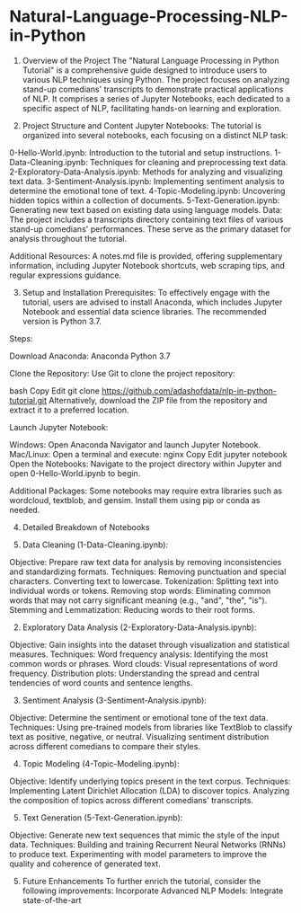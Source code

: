 # Natural-Language-Processing-NLP-in-Python

1. Overview of the Project
The "Natural Language Processing in Python Tutorial" is a comprehensive guide designed to introduce users to various NLP techniques using Python. The project focuses on analyzing stand-up comedians' transcripts to demonstrate practical applications of NLP. It comprises a series of Jupyter Notebooks, each dedicated to a specific aspect of NLP, facilitating hands-on learning and exploration.


3. Project Structure and Content
Jupyter Notebooks: The tutorial is organized into several notebooks, each focusing on a distinct NLP task:

0-Hello-World.ipynb: Introduction to the tutorial and setup instructions.
1-Data-Cleaning.ipynb: Techniques for cleaning and preprocessing text data.
2-Exploratory-Data-Analysis.ipynb: Methods for analyzing and visualizing text data.
3-Sentiment-Analysis.ipynb: Implementing sentiment analysis to determine the emotional tone of text.
4-Topic-Modeling.ipynb: Uncovering hidden topics within a collection of documents.
5-Text-Generation.ipynb: Generating new text based on existing data using language models.
Data: The project includes a transcripts directory containing text files of various stand-up comedians' performances. These serve as the primary dataset for analysis throughout the tutorial.

Additional Resources: A notes.md file is provided, offering supplementary information, including Jupyter Notebook shortcuts, web scraping tips, and regular expressions guidance. 


3. Setup and Installation
Prerequisites: To effectively engage with the tutorial, users are advised to install Anaconda, which includes Jupyter Notebook and essential data science libraries. The recommended version is Python 3.7.

Steps:

Download Anaconda: Anaconda Python 3.7

Clone the Repository: Use Git to clone the project repository:

bash
Copy
Edit
git clone https://github.com/adashofdata/nlp-in-python-tutorial.git
Alternatively, download the ZIP file from the repository and extract it to a preferred location.

Launch Jupyter Notebook:

Windows: Open Anaconda Navigator and launch Jupyter Notebook.
Mac/Linux: Open a terminal and execute:
nginx
Copy
Edit
jupyter notebook
Open the Notebooks: Navigate to the project directory within Jupyter and open 0-Hello-World.ipynb to begin.

Additional Packages: Some notebooks may require extra libraries such as wordcloud, textblob, and gensim. Install them using pip or conda as needed.


4. Detailed Breakdown of Notebooks
   
1. Data Cleaning (1-Data-Cleaning.ipynb):

Objective: Prepare raw text data for analysis by removing inconsistencies and standardizing formats.
Techniques:
Removing punctuation and special characters.
Converting text to lowercase.
Tokenization: Splitting text into individual words or tokens.
Removing stop words: Eliminating common words that may not carry significant meaning (e.g., "and", "the", "is").
Stemming and Lemmatization: Reducing words to their root forms.


2. Exploratory Data Analysis (2-Exploratory-Data-Analysis.ipynb):

Objective: Gain insights into the dataset through visualization and statistical measures.
Techniques:
Word frequency analysis: Identifying the most common words or phrases.
Word clouds: Visual representations of word frequency.
Distribution plots: Understanding the spread and central tendencies of word counts and sentence lengths.


3. Sentiment Analysis (3-Sentiment-Analysis.ipynb):

Objective: Determine the sentiment or emotional tone of the text data.
Techniques:
Using pre-trained models from libraries like TextBlob to classify text as positive, negative, or neutral.
Visualizing sentiment distribution across different comedians to compare their styles.


4. Topic Modeling (4-Topic-Modeling.ipynb):

Objective: Identify underlying topics present in the text corpus.
Techniques:
Implementing Latent Dirichlet Allocation (LDA) to discover topics.
Analyzing the composition of topics across different comedians' transcripts.


5. Text Generation (5-Text-Generation.ipynb):

Objective: Generate new text sequences that mimic the style of the input data.
Techniques:
Building and training Recurrent Neural Networks (RNNs) to produce text.
Experimenting with model parameters to improve the quality and coherence of generated text.


5. Future Enhancements
To further enrich the tutorial, consider the following improvements:
Incorporate Advanced NLP Models: Integrate state-of-the-art 
